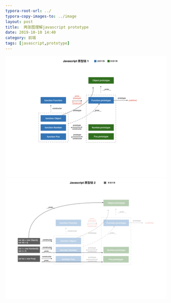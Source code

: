 ```yaml
---
typora-root-url: ../
typora-copy-images-to: ../image
layout: post
title:  两张图理解javascript prototype
date: 2019-10-10 14:40
category: 前端
tags: [javascript,prototype]
---
```


![js_prototype1](/image/js_prototype1.jpeg)
![js_prototype1](/image/js_prototype2.jpeg)